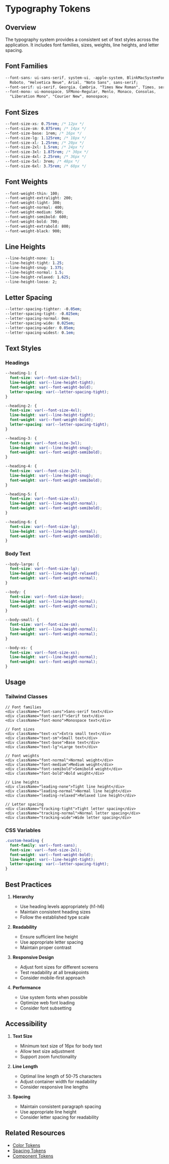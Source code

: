 # Typography Tokens

## Overview

The typography system provides a consistent set of text styles across the application. It includes font families, sizes, weights, line heights, and letter spacing.

## Font Families

```css
--font-sans: ui-sans-serif, system-ui, -apple-system, BlinkMacSystemFont, "Segoe UI",
  Roboto, "Helvetica Neue", Arial, "Noto Sans", sans-serif;
--font-serif: ui-serif, Georgia, Cambria, "Times New Roman", Times, serif;
--font-mono: ui-monospace, SFMono-Regular, Menlo, Monaco, Consolas,
  "Liberation Mono", "Courier New", monospace;
```

## Font Sizes

```css
--font-size-xs: 0.75rem; /* 12px */
--font-size-sm: 0.875rem; /* 14px */
--font-size-base: 1rem; /* 16px */
--font-size-lg: 1.125rem; /* 18px */
--font-size-xl: 1.25rem; /* 20px */
--font-size-2xl: 1.5rem; /* 24px */
--font-size-3xl: 1.875rem; /* 30px */
--font-size-4xl: 2.25rem; /* 36px */
--font-size-5xl: 3rem; /* 48px */
--font-size-6xl: 3.75rem; /* 60px */
```

## Font Weights

```css
--font-weight-thin: 100;
--font-weight-extralight: 200;
--font-weight-light: 300;
--font-weight-normal: 400;
--font-weight-medium: 500;
--font-weight-semibold: 600;
--font-weight-bold: 700;
--font-weight-extrabold: 800;
--font-weight-black: 900;
```

## Line Heights

```css
--line-height-none: 1;
--line-height-tight: 1.25;
--line-height-snug: 1.375;
--line-height-normal: 1.5;
--line-height-relaxed: 1.625;
--line-height-loose: 2;
```

## Letter Spacing

```css
--letter-spacing-tighter: -0.05em;
--letter-spacing-tight: -0.025em;
--letter-spacing-normal: 0em;
--letter-spacing-wide: 0.025em;
--letter-spacing-wider: 0.05em;
--letter-spacing-widest: 0.1em;
```

## Text Styles

### Headings

```css
--heading-1: {
  font-size: var(--font-size-5xl);
  line-height: var(--line-height-tight);
  font-weight: var(--font-weight-bold);
  letter-spacing: var(--letter-spacing-tight);
}

--heading-2: {
  font-size: var(--font-size-4xl);
  line-height: var(--line-height-tight);
  font-weight: var(--font-weight-bold);
  letter-spacing: var(--letter-spacing-tight);
}

--heading-3: {
  font-size: var(--font-size-3xl);
  line-height: var(--line-height-snug);
  font-weight: var(--font-weight-semibold);
}

--heading-4: {
  font-size: var(--font-size-2xl);
  line-height: var(--line-height-snug);
  font-weight: var(--font-weight-semibold);
}

--heading-5: {
  font-size: var(--font-size-xl);
  line-height: var(--line-height-normal);
  font-weight: var(--font-weight-semibold);
}

--heading-6: {
  font-size: var(--font-size-lg);
  line-height: var(--line-height-normal);
  font-weight: var(--font-weight-semibold);
}
```

### Body Text

```css
--body-large: {
  font-size: var(--font-size-lg);
  line-height: var(--line-height-relaxed);
  font-weight: var(--font-weight-normal);
}

--body: {
  font-size: var(--font-size-base);
  line-height: var(--line-height-normal);
  font-weight: var(--font-weight-normal);
}

--body-small: {
  font-size: var(--font-size-sm);
  line-height: var(--line-height-normal);
  font-weight: var(--font-weight-normal);
}

--body-xs: {
  font-size: var(--font-size-xs);
  line-height: var(--line-height-normal);
  font-weight: var(--font-weight-normal);
}
```

## Usage

### Tailwind Classes

```tsx
// Font families
<div className="font-sans">Sans-serif text</div>
<div className="font-serif">Serif text</div>
<div className="font-mono">Monospace text</div>

// Font sizes
<div className="text-xs">Extra small text</div>
<div className="text-sm">Small text</div>
<div className="text-base">Base text</div>
<div className="text-lg">Large text</div>

// Font weights
<div className="font-normal">Normal weight</div>
<div className="font-medium">Medium weight</div>
<div className="font-semibold">Semibold weight</div>
<div className="font-bold">Bold weight</div>

// Line heights
<div className="leading-none">Tight line height</div>
<div className="leading-normal">Normal line height</div>
<div className="leading-relaxed">Relaxed line height</div>

// Letter spacing
<div className="tracking-tight">Tight letter spacing</div>
<div className="tracking-normal">Normal letter spacing</div>
<div className="tracking-wide">Wide letter spacing</div>
```

### CSS Variables

```css
.custom-heading {
  font-family: var(--font-sans);
  font-size: var(--font-size-2xl);
  font-weight: var(--font-weight-bold);
  line-height: var(--line-height-tight);
  letter-spacing: var(--letter-spacing-tight);
}
```

## Best Practices

1. **Hierarchy**

   - Use heading levels appropriately (h1-h6)
   - Maintain consistent heading sizes
   - Follow the established type scale

2. **Readability**

   - Ensure sufficient line height
   - Use appropriate letter spacing
   - Maintain proper contrast

3. **Responsive Design**

   - Adjust font sizes for different screens
   - Test readability at all breakpoints
   - Consider mobile-first approach

4. **Performance**
   - Use system fonts when possible
   - Optimize web font loading
   - Consider font subsetting

## Accessibility

1. **Text Size**

   - Minimum text size of 16px for body text
   - Allow text size adjustment
   - Support zoom functionality

2. **Line Length**

   - Optimal line length of 50-75 characters
   - Adjust container width for readability
   - Consider responsive line lengths

3. **Spacing**
   - Maintain consistent paragraph spacing
   - Use appropriate line height
   - Consider letter spacing for readability

## Related Resources

- [Color Tokens](./colors.md)
- [Spacing Tokens](./spacing.md)
- [Component Tokens](../core-ui/README.md)
